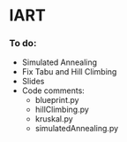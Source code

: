 # IART

### To do:

- Simulated Annealing
- Fix Tabu and Hill Climbing
- Slides
- Code comments:
    - blueprint.py
    - hillClimbing.py
    - kruskal.py
    - simulatedAnnealing.py
